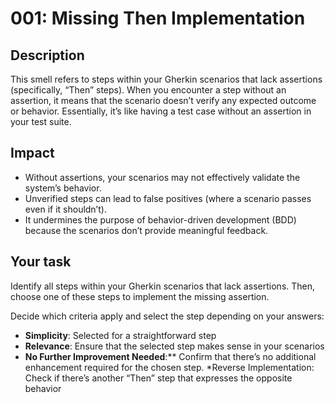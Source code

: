 # 001: Missing Then Implementation

## Description
This smell refers to steps within your Gherkin scenarios that lack assertions (specifically, “Then” steps).
When you encounter a step without an assertion, it means that the scenario doesn’t verify any expected outcome or behavior.
Essentially, it’s like having a test case without an assertion in your test suite.

## Impact
* Without assertions, your scenarios may not effectively validate the system’s behavior.
* Unverified steps can lead to false positives (where a scenario passes even if it shouldn’t).
* It undermines the purpose of behavior-driven development (BDD) because the scenarios don’t provide meaningful feedback.

## Your task
Identify all steps within your Gherkin scenarios that lack assertions. Then, choose one of these steps to implement the missing assertion.

Decide which criteria apply and select the step depending on your answers:

* **Simplicity**: Selected for a straightforward  step
* **Relevance**: Ensure that the selected step makes sense in your scenarios
* **No Further Improvement Needed**:** Confirm that there’s no additional enhancement required for the chosen step.
*Reverse Implementation: Check if there’s another “Then” step that expresses the opposite behavior